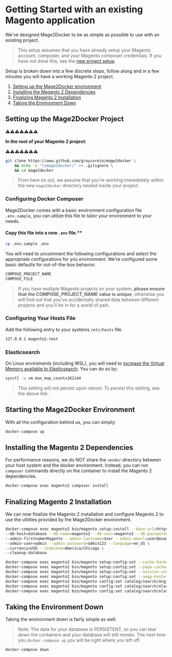 # Getting Started with an existing Magento application

We've designed Mage2Docker to be as simple as possible to use with an existing project.

> This setup assumes that you have already setup your Magento account, composer, and your Magento composer credentials. If you have not done this, see the [new project setup](./new-project.md).

Setup is broken down into a few discrete steps, follow along and in a few minutes you will have a working Magento 2 project.

1. [Setting up the Mage2Docker environment](#setting-up-the-mage2docker-environment)
2. [Installing the Magento 2 Dependencies](#installing-the-magento-2-dependencies)
3. [Finalizing Magento 2 Installation](#finalizing-magento-2-installation)
4. [Taking the Environment Down](#taking-the-environment-down)

## Setting up the Mage2Docker Project

:warning::warning::warning::warning::warning::warning::warning:

**In the root of your Magento 2 project:**

:warning::warning::warning::warning::warning::warning::warning:

```bash
git clone https://www.github.com/graycoreio/mage2docker \
    && echo -e "\nmage2docker/" >> .gitignore \
    && cd mage2docker
```

> From here on out, we assume that you're working immediately within the new `mage2docker` directory nested inside your project.

### Configuring Docker Composer
Mage2Docker comes with a basic environment configuration file `.env.sample`, you can utilize this file to tailor your environment to your needs. 

#### Copy this file into a new `.env` file.**

```bash
cp .env.sample .env
```

You will need to uncomment the following configurations and select the appropriate configurations for you environment. We're configured some basic defaults for out-of-the-box behavior.

```bash
COMPOSE_PROJECT_NAME
COMPOSE_FILE
```

> If you have multiple Magento projects on your system, **please ensure that the COMPOSE_PROJECT_NAME value is unique**, otherwise you will find out that you've accidentally shared data between different projects and you'll be in for a world of pain.

### Configuring Your Hosts File
Add the following entry to your systems `/etc/hosts` file.

```bash
127.0.0.1 magento2.test
```

### Elasticsearch
On Linux enviroments (including WSL), you will need to [increase the Virtual Memory available to Elasticsearch](https://www.elastic.co/guide/en/elasticsearch/reference/current/vm-max-map-count.html). You can do so by:

```bash
sysctl -w vm.max_map_count=262144
```

> This setting will not persist upon reboot. To persist this setting, see the above link.

## Starting the Mage2Docker Environment
With all the configuration behind us, you can simply:

```bash
docker-compose up
```

## Installing the Magento 2 Dependencies
For performance reasons, we do NOT share the `vendor` directory between your host system and the docker environment. Instead, you can run `composer` commands directly on the container to install the Magento 2 dependencies.

```bash
docker-compose exec magento2 composer install
```

## Finalizing Magento 2 Installation
We can now finalize the Magento 2 installation and configure Magento 2 to use the utilities provided by the Mage2Docker environment.

```bash
docker-compose exec magento2 bin/magento setup:install --base-url=https://magento2.test \
--db-host=database --db-name=magento2 --db-user=magento2 --db-password=magento2 \
--admin-firstname=Magento --admin-lastname=User --admin-email=user@example.com \
--admin-user=admin --admin-password=admin123 --language=en_US \
--currency=USD --timezone=America/Chicago \
--cleanup-database

docker-compose exec magento2 bin/magento setup:config:set --cache-backend=redis --cache-backend-redis-server=cache --cache-backend-redis-db=0
docker-compose exec magento2 bin/magento setup:config:set --page-cache=redis --page-cache-redis-server=fullpagecache --page-cache-redis-db=0
docker-compose exec magento2 bin/magento setup:config:set --session-save=redis --session-save-redis-host=sessioncache --session-save-redis-db=0
docker-compose exec magento2 bin/magento setup:config:set --amqp-host="message_queue" --amqp-port="5672" --amqp-user="guest" --amqp-password="guest"
docker-compose exec magento2 bin/magento config:set catalog/search/engine "elasticsearch6" --lock-env
docker-compose exec magento2 bin/magento config:set catalog/search/elasticsearch6_server_hostname "elasticsearch" --lock-env
docker-compose exec magento2 bin/magento config:set catalog/search/elasticsearch6_index_prefix "magento" --lock-env
```

## Taking the Environment Down
Taking the environment down is fairly simple as well.

> Note: The data for your database is PERSISTENT, so you can tear down the containers and your database will still remain. The next time you `docker-compose up` you will be right where you left off.

```bash
docker-compose down
```
